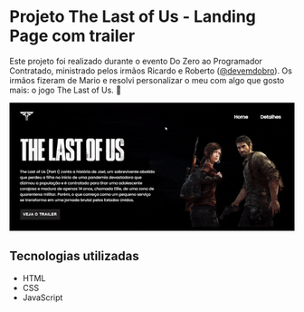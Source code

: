 # Projeto The Last of Us - Landing Page com trailer

Este projeto foi realizado durante o evento Do Zero ao Programador Contratado, ministrado pelos irmãos Ricardo e Roberto (<a href="https://www.instagram.com/devemdobro" target="_blank">@devemdobro</a>). Os irmãos fizeram de Mario e resolvi personalizar o meu com algo que gosto mais: o jogo The Last of Us. 💖

<img src="/src/snippet/tlou.gif" alt="GIF do projeto">

## Tecnologias utilizadas

- HTML
- CSS
- JavaScript
